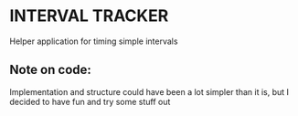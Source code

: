 # INTERVAL TRACKER 

Helper application for timing simple intervals 



## Note on code: 
Implementation and structure could have been a lot simpler than it is, but I decided to have fun and try some stuff out 